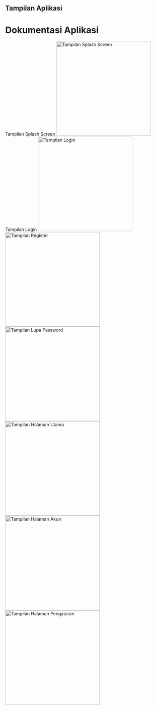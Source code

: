 ## Tampilan Aplikasi
# Dokumentasi Aplikasi
Tampilan Splash Screen
<img src="./docs/splashscreen.jpg" alt="Tampilan Splash Screen" width="300"/>
Tampilan Login
<img src="./docs/login.jpg" alt="Tampilan Login" width="300"/>
<img src="./docs/regis.jpg" alt="Tampilan Register" width="300"/>
<img src="./docs/lupas.jpg" alt="Tampilan Lupa Password" width="300"/>
<img src="./docs/utama.jpg" alt="Tampilan Halaman Utama" width="300"/>
<img src="./docs/akun.jpg" alt="Tampilan Halaman Akun" width="300"/>
<img src="./docs/sett.jpg" alt="Tampilan Halaman Pengaturan" width="300"/>